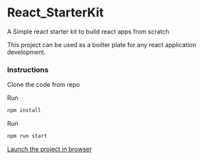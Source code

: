 # React_StarterKit
A Simple react starter kit to build react apps from scratch

This project can be used as a boilter plate for any react application development.

### Instructions

Clone the code from repo

Run 
```js
npm install
```

Run 
```js
npm run start
```
[Launch the project in browser](http://localhost:3000)
